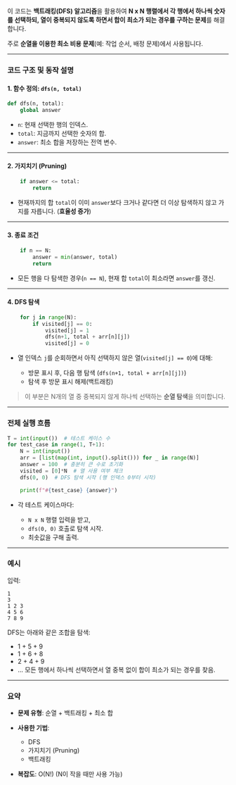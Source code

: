 이 코드는 **백트래킹(DFS) 알고리즘**을 활용하여 **N x N 행렬에서 각 행에서 하나씩 숫자를 선택하되, 열이 중복되지 않도록 하면서 합이 최소가 되는 경우를 구하는 문제**를 해결합니다.

주로 **순열을 이용한 최소 비용 문제**(예: 작업 순서, 배정 문제)에서 사용됩니다.

---

### 코드 구조 및 동작 설명

#### 1. **함수 정의: `dfs(n, total)`**

```python
def dfs(n, total):
    global answer
```

* `n`: 현재 선택한 행의 인덱스.
* `total`: 지금까지 선택한 숫자의 합.
* `answer`: 최소 합을 저장하는 전역 변수.

---

#### 2. **가지치기 (Pruning)**

```python
    if answer <= total:
        return
```

* 현재까지의 합 `total`이 이미 `answer`보다 크거나 같다면 더 이상 탐색하지 않고 가지를 자릅니다. (**효율성 증가**)

---

#### 3. **종료 조건**

```python
    if n == N:
        answer = min(answer, total)
        return
```

* 모든 행을 다 탐색한 경우(`n == N`), 현재 합 `total`이 최소라면 `answer`를 갱신.

---

#### 4. **DFS 탐색**

```python
    for j in range(N):
        if visited[j] == 0:
            visited[j] = 1
            dfs(n+1, total + arr[n][j])
            visited[j] = 0
```

* 열 인덱스 `j`를 순회하면서 아직 선택하지 않은 열(`visited[j] == 0`)에 대해:

  * 방문 표시 후, 다음 행 탐색 (`dfs(n+1, total + arr[n][j])`)
  * 탐색 후 방문 표시 해제(백트래킹)

> 이 부분은 N개의 열 중 중복되지 않게 하나씩 선택하는 **순열 탐색**을 의미합니다.

---

### 전체 실행 흐름

```python
T = int(input())  # 테스트 케이스 수
for test_case in range(1, T+1):
    N = int(input())
    arr = [list(map(int, input().split())) for _ in range(N)]
    answer = 100  # 충분히 큰 수로 초기화
    visited = [0]*N  # 열 사용 여부 체크
    dfs(0, 0)  # DFS 탐색 시작 (행 인덱스 0부터 시작)

    print(f"#{test_case} {answer}")
```

* 각 테스트 케이스마다:

  * `N x N` 행렬 입력을 받고,
  * `dfs(0, 0)` 호출로 탐색 시작.
  * 최솟값을 구해 출력.

---

### 예시

입력:

```
1
3
1 2 3
4 5 6
7 8 9
```

DFS는 아래와 같은 조합을 탐색:

* 1 + 5 + 9
* 1 + 6 + 8
* 2 + 4 + 9
* ...
  모든 행에서 하나씩 선택하면서 열 중복 없이 합이 최소가 되는 경우를 찾음.

---

### 요약

* **문제 유형**: 순열 + 백트래킹 + 최소 합
* **사용한 기법**:

  * DFS
  * 가지치기 (Pruning)
  * 백트래킹
* **복잡도**: O(N!) (N이 작을 때만 사용 가능)

